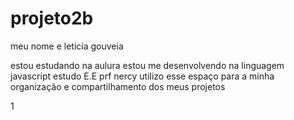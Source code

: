 # projeto2b

meu nome e leticia gouveia

estou estudando na aulura
estou me desenvolvendo na linguagem javascript
estudo E.E prf nercy
utilizo esse espaço para a minha organização e compartilhamento dos meus projetos

1[](https://media1.tenor.com/m/_u5iy8dCldoAAAAd/mc-kevin-lc.gif)


